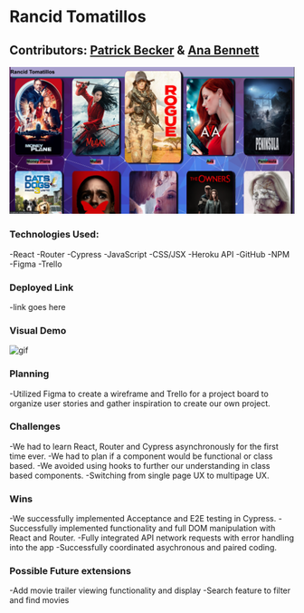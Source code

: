 # Rancid Tomatillos
## Contributors: [Patrick Becker](https://github.com/PatrickGBecker) & [Ana Bennett](https://github.com/AnaBennett11)

![App Front Page](./src/websiteScreenShot.png)

### Technologies Used:
-React
-Router
-Cypress
-JavaScript
-CSS/JSX
-Heroku API
-GitHub
-NPM
-Figma
-Trello

### Deployed Link
-link goes here

### Visual Demo
![gif](src/rancidTomatillosGIF.gif)

### Planning
-Utilized Figma to create a wireframe and Trello for a project board to organize user stories and gather inspiration to create our own project. 

### Challenges
-We had to learn React, Router and Cypress asynchronously for the first time ever. 
-We had to plan if a component would be functional or class based. 
-We avoided using hooks to further our understanding in class based components. -Switching from single page UX to multipage UX.

### Wins
-We successfully implemented Acceptance and E2E testing in Cypress. 
-Successfully implemented functionality and full DOM manipulation with React and Router.
-Fully integrated API network requests with error handling into the app 
-Successfully coordinated asychronous and paired coding. 


### Possible Future extensions
-Add movie trailer viewing functionality and display
-Search feature to filter and find movies

